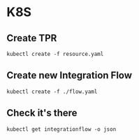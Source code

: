 # K8S 

## Create TPR

```
kubectl create -f resource.yaml
```

## Create new Integration Flow

```
kubectl create -f ./flow.yaml
```

## Check it's there

```
kubectl get integrationflow -o json
```
